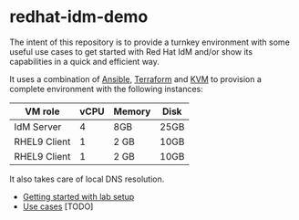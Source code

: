 # redhat-idm-demo

The intent of this repository is to provide a turnkey environment with some useful use cases to get started with Red Hat IdM and/or show its capabilities in a quick and efficient way.

It uses a combination of [Ansible](https://www.ansible.com/), [Terraform](https://www.terraform.io/) and [KVM](https://www.linux-kvm.org/) to provision a complete environment with the following instances:

| VM role | vCPU | Memory | Disk | 
| - | - | - | - |
| IdM Server | 4 | 8GB | 25GB | 
| RHEL9 Client | 1 | 2 GB | 10GB | 
| RHEL9 Client | 1 | 2 GB | 10GB | 

It also takes care of local DNS resolution.


- [Getting started with lab setup](./getting-started/lab-setup.md)
- [Use cases](./use-cases/) [TODO] 
